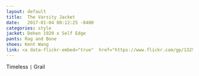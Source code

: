```yaml
---
layout: default
title:  The Varsity Jacket
date:   2017-01-04 00:12:25 -0400
categories: style
jacket: Dehen 1920 x Self Edge
pants: Rag and Bone
shoes: Kent Wang
link: <a data-flickr-embed="true"  href="https://www.flickr.com/gp/132974595@N06/X09a31" title="DSC_3201"><img src="https://c7.staticflickr.com/1/356/31959692462_285548ff84_c.jpg" width="800" height="528" alt="DSC_3201"></a><script async src="//embedr.flickr.com/assets/client-code.js" charset="utf-8"></script>
---
```

Timeless `|` Grail
